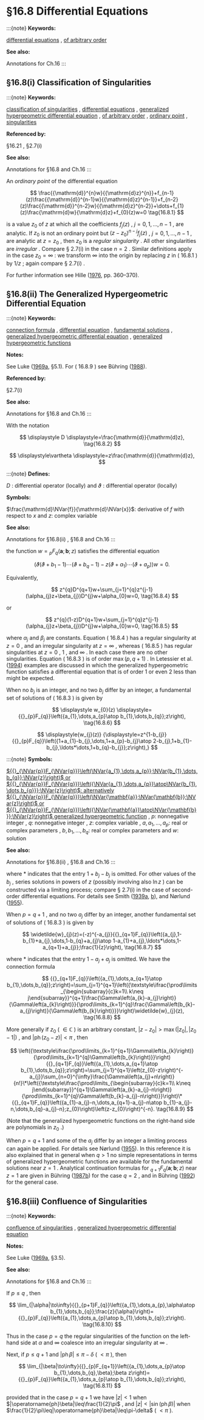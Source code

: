 # §16.8 Differential Equations

:::{note}
**Keywords:**

[differential equations](http://dlmf.nist.gov/search/search?q=differential%20equations) , [of arbitrary order](http://dlmf.nist.gov/search/search?q=of%20arbitrary%20order)

**See also:**

Annotations for Ch.16
:::


## §16.8(i) Classification of Singularities

:::{note}
**Keywords:**

[classification of singularities](http://dlmf.nist.gov/search/search?q=classification%20of%20singularities) , [differential equations](http://dlmf.nist.gov/search/search?q=differential%20equations) , [generalized hypergeometric differential equation](http://dlmf.nist.gov/search/search?q=generalized%20hypergeometric%20differential%20equation) , [of arbitrary order](http://dlmf.nist.gov/search/search?q=of%20arbitrary%20order) , [ordinary point](http://dlmf.nist.gov/search/search?q=ordinary%20point) , [singularities](http://dlmf.nist.gov/search/search?q=singularities)

**Referenced by:**

§16.21 , §2.7(i)

**See also:**

Annotations for §16.8 and Ch.16
:::

An *ordinary point* of the differential equation


<a id="E1"></a>
$$
\frac{{\mathrm{d}}^{n}w}{{\mathrm{d}z}^{n}}+f_{n-1}(z)\frac{{\mathrm{d}}^{n-1}w}{{\mathrm{d}z}^{n-1}}+f_{n-2}(z)\frac{{\mathrm{d}}^{n-2}w}{{\mathrm{d}z}^{n-2}}+\dots+f_{1}(z)\frac{\mathrm{d}w}{\mathrm{d}z}+f_{0}(z)w=0 \tag{16.8.1}
$$

is a value $z_{0}$ of $z$ at which all the coefficients $f_{j}(z)$ , $j=0,1,\dots,n-1$ , are analytic. If $z_{0}$ is not an ordinary point but $(z-z_{0})^{n-j}f_{j}(z)$ , $j=0,1,\dots,n-1$ , are analytic at $z=z_{0}$ , then $z_{0}$ is a *regular singularity* . All other singularities are *irregular* . Compare § 2.7(i) in the case $n=2$ . Similar definitions apply in the case $z_{0}=\infty$ : we transform $\infty$ into the origin by replacing $z$ in ( 16.8.1 ) by $1/z$ ; again compare § 2.7(i) .

For further information see Hille ([1976](./bib/H.html#bib1084 "Ordinary Differential Equations in the Complex Domain"), pp. 360–370).


## §16.8(ii) The Generalized Hypergeometric Differential Equation

:::{note}
**Keywords:**

[connection formula](http://dlmf.nist.gov/search/search?q=connection%20formula) , [differential equation](http://dlmf.nist.gov/search/search?q=differential%20equation) , [fundamental solutions](http://dlmf.nist.gov/search/search?q=fundamental%20solutions) , [generalized hypergeometric differential equation](http://dlmf.nist.gov/search/search?q=generalized%20hypergeometric%20differential%20equation) , [generalized hypergeometric functions](http://dlmf.nist.gov/search/search?q=generalized%20hypergeometric%20functions)

**Notes:**

See Luke ([1969a](./bib/L.html#bib1495 "The Special Functions and their Approximations, Vol. 1"), §5.1). For ( 16.8.9 ) see Bühring ([1988](./bib/B.html#bib369 "An analytic continuation formula for the generalized hypergeometric function")).

**Referenced by:**

§2.7(i)

**See also:**

Annotations for §16.8 and Ch.16
:::

With the notation

<a id="E2"></a>

<a id="Ex1"></a>
$$
\displaystyle D \displaystyle=\frac{\mathrm{d}}{\mathrm{d}z}, \tag{16.8.2}
$$

<a id="Ex2"></a>
$$
\displaystyle\vartheta \displaystyle=z\frac{\mathrm{d}}{\mathrm{d}z},
$$

:::{note}
**Defines:**

$D$ : differential operator (locally) and $\vartheta$ : differential operator (locally)

**Symbols:**

$\frac{\mathrm{d}\NVar{f}}{\mathrm{d}\NVar{x}}$: derivative of $f$ with respect to $x$ and $z$: complex variable

**See also:**

Annotations for §16.8(ii) , §16.8 and Ch.16
:::

the function $w={{}_{p}F_{q}}\left(\mathbf{a};\mathbf{b};z\right)$ satisfies the differential equation


<a id="E3"></a>
$$
\left(\vartheta(\vartheta+b_{1}-1)\cdots(\vartheta+b_{q}-1)-z(\vartheta+a_{1})\cdots(\vartheta+a_{p})\right)w=0. \tag{16.8.3}
$$

Equivalently,


<a id="E4"></a>
$$
z^{q}D^{q+1}w+\sum_{j=1}^{q}z^{j-1}(\alpha_{j}z+\beta_{j})D^{j}w+\alpha_{0}w=0, \tag{16.8.4}
$$

or


<a id="E5"></a>
$$
z^{q}(1-z)D^{q+1}w+\sum_{j=1}^{q}z^{j-1}(\alpha_{j}z+\beta_{j})D^{j}w+\alpha_{0}w=0, \tag{16.8.5}
$$

where $\alpha_{j}$ and $\beta_{j}$ are constants. Equation ( 16.8.4 ) has a regular singularity at $z=0$ , and an irregular singularity at $z=\infty$ , whereas ( 16.8.5 ) has regular singularities at $z=0$ , $1$ , and $\infty$ . In each case there are no other singularities. Equation ( 16.8.3 ) is of order $\max(p,q+1)$ . In Letessier et al. ([1994](./bib/L.html#bib1420 "Some Differential Equations Satisfied by Hypergeometric Functions")) examples are discussed in which the generalized hypergeometric function satisfies a differential equation that is of order 1 or even 2 less than might be expected.

When no $b_{j}$ is an integer, and no two $b_{j}$ differ by an integer, a fundamental set of solutions of ( 16.8.3 ) is given by

<a id="E6"></a>

<a id="Ex3"></a>
$$
\displaystyle w_{0}(z) \displaystyle={{}_{p}F_{q}}\left({a_{1},\dots,a_{p}\atop b_{1},\dots,b_{q}};z\right), \tag{16.8.6}
$$

<a id="Ex4"></a>
$$
\displaystyle{w_{j}(z)} {\displaystyle=z^{1-b_{j}}{{}_{p}F_{q}}\left({1+a_{1}-b_{j},\dots,1+a_{p}-b_{j}\atop 2-b_{j},1+b_{1}-b_{j},\ldots*\dots,1+b_{q}-b_{j}};z\right),}
$$

:::{note}
**Symbols:**

[${{}_{\NVar{p}}F_{\NVar{q}}}\left(\NVar{a_{1},\dots,a_{p}};\NVar{b_{1},\dots,b_{q}};\NVar{z}\right)$ or ${{}_{\NVar{p}}F_{\NVar{q}}}\left({\NVar{a_{1},\dots,a_{p}}\atop\NVar{b_{1},\dots,b_{q}}};\NVar{z}\right)$: alternatively ${{}_{\NVar{p}}F_{\NVar{q}}}\left(\NVar{\mathbf{a}};\NVar{\mathbf{b}};\NVar{z}\right)$ or ${{}_{\NVar{p}}F_{\NVar{q}}}\left({\NVar{\mathbf{a}}\atop\NVar{\mathbf{b}}};\NVar{z}\right)$ generalized hypergeometric function](./16.2.md "§16.2 Definition and Analytic Properties ‣ Generalized Hypergeometric Functions ‣ Chapter 16 Generalized Hypergeometric Functions and Meijer 𝐺-Function") , $p$: nonnegative integer , $q$: nonnegative integer , $z$: complex variable , $a,a_{1},\ldots,a_{p}$: real or complex parameters , $b,b_{1},\ldots,b_{q}$: real or complex parameters and $w$: solution

**See also:**

Annotations for §16.8(ii) , §16.8 and Ch.16
:::

where $*$ indicates that the entry $1+b_{j}-b_{j}$ is omitted. For other values of the $b_{j}$ , series solutions in powers of $z$ (possibly involving also $\ln z$ ) can be constructed via a limiting process; compare § 2.7(i) in the case of second-order differential equations. For details see Smith ([1939a](./bib/S.html#bib2126 "On the logarithmic solutions of the generalized hypergeometric equation when = p + q 1"), [b](./bib/S.html#bib2127 "Relations among the fundamental solutions of the generalized hypergeometric equation when = p + q 1 . II. Logarithmic cases")), and Nørlund ([1955](./bib/N.html#bib1731 "Hypergeometric functions")).

When $p=q+1$ , and no two $a_{j}$ differ by an integer, another fundamental set of solutions of ( 16.8.3 ) is given by


<a id="E7"></a>
$$
\widetilde{w}_{j}(z)=(-z)^{-a_{j}}{{}_{q+1}F_{q}}\left({a_{j},1-b_{1}+a_{j},\dots,1-b_{q}+a_{j}\atop 1-a_{1}+a_{j},\ldots*\dots,1-a_{q+1}+a_{j}};\frac{1}{z}\right), \tag{16.8.7}
$$

where $*$ indicates that the entry $1-a_{j}+a_{j}$ is omitted. We have the connection formula


<a id="E8"></a>
$$
{{}_{q+1}F_{q}}\left({a_{1},\dots,a_{q+1}\atop b_{1},\dots,b_{q}};z\right)=\sum_{j=1}^{q+1}\left({\textstyle\ifrac{\prod\limits_{\begin{subarray}{c}k=1\\
k\neq j\end{subarray}}^{q+1}\frac{\Gamma\left(a_{k}-a_{j}\right)}{\Gamma\left(a_{k}\right)}}{\prod\limits_{k=1}^{q}\frac{\Gamma\left(b_{k}-a_{j}\right)}{\Gamma\left(b_{k}\right)}}}\right)\widetilde{w}_{j}(z), \tag{16.8.8}
$$

More generally if $z_{0}$ ( $\in\mathbb{C}$ ) is an arbitrary constant, $|z-z_{0}|>\max{(|z_{0}|,|z_{0}-1|)}$ , and $|\operatorname{ph}\left(z_{0}-z\right)|<\pi$ , then


<a id="E9"></a>
$$
\left({\textstyle\ifrac{\prod\limits_{k=1}^{q+1}\Gamma\left(a_{k}\right)}{\prod\limits_{k=1}^{q}\Gamma\left(b_{k}\right)}}\right){{}_{q+1}F_{q}}\left({a_{1},\dots,a_{q+1}\atop b_{1},\dots,b_{q}};z\right)=\sum_{j=1}^{q+1}\left(z_{0}-z\right)^{-a_{j}}\sum_{n=0}^{\infty}\frac{\Gamma\left(a_{j}+n\right)}{n!}\*\left({\textstyle\ifrac{\prod\limits_{\begin{subarray}{c}k=1\\
k\neq j\end{subarray}}^{q+1}\Gamma\left(a_{k}-a_{j}-n\right)}{\prod\limits_{k=1}^{q}\Gamma\left(b_{k}-a_{j}-n\right)}}\right)\*{{}_{q+1}F_{q}}\left({a_{1}-a_{j}-n,\dots,a_{q+1}-a_{j}-n\atop b_{1}-a_{j}-n,\dots,b_{q}-a_{j}-n};z_{0}\right)\left(z-z_{0}\right)^{-n}. \tag{16.8.9}
$$

(Note that the generalized hypergeometric functions on the right-hand side are polynomials in $z_{0}$ .)

When $p=q+1$ and some of the $a_{j}$ differ by an integer a limiting process can again be applied. For details see Nørlund ([1955](./bib/N.html#bib1731 "Hypergeometric functions")). In this reference it is also explained that in general when $q>1$ no simple representations in terms of generalized hypergeometric functions are available for the fundamental solutions near $z=1$ . Analytical continuation formulas for ${{}_{q+1}F_{q}}\left(\mathbf{a};\mathbf{b};z\right)$ near $z=1$ are given in Bühring ([1987b](./bib/B.html#bib368 "The behavior at unit argument of the hypergeometric function F 2 3")) for the case $q=2$ , and in Bühring ([1992](./bib/B.html#bib370 "Generalized hypergeometric functions at unit argument")) for the general case.


## §16.8(iii) Confluence of Singularities

:::{note}
**Keywords:**

[confluence of singularities](http://dlmf.nist.gov/search/search?q=confluence%20of%0Asingularities) , [generalized hypergeometric differential equation](http://dlmf.nist.gov/search/search?q=generalized%20hypergeometric%20differential%20equation)

**Notes:**

See Luke ([1969a](./bib/L.html#bib1495 "The Special Functions and their Approximations, Vol. 1"), §3.5).

**See also:**

Annotations for §16.8 and Ch.16
:::

If $p\leq q$ , then


<a id="E10"></a>
$$
\lim_{|\alpha|\to\infty}{{}_{p+1}F_{q}}\left({a_{1},\dots,a_{p},\alpha\atop b_{1},\dots,b_{q}};\frac{z}{\alpha}\right)={{}_{p}F_{q}}\left({a_{1},\dots,a_{p}\atop b_{1},\dots,b_{q}};z\right). \tag{16.8.10}
$$

Thus in the case $p=q$ the regular singularities of the function on the left-hand side at $\alpha$ and $\infty$ coalesce into an irregular singularity at $\infty$ .

Next, if $p\leq q+1$ and $|\operatorname{ph}\beta|\leq\pi-\delta$ ( $<\pi$ ), then


<a id="E11"></a>
$$
\lim_{|\beta|\to\infty}{{}_{p}F_{q+1}}\left({a_{1},\dots,a_{p}\atop b_{1},\dots,b_{q},\beta};\beta z\right)={{}_{p}F_{q}}\left({a_{1},\dots,a_{p}\atop b_{1},\dots,b_{q}};z\right), \tag{16.8.11}
$$

provided that in the case $p=q+1$ we have $|z|<1$ when $|\operatorname{ph}\beta|\leq\frac{1}{2}\pi$ , and $|z|<|\sin\left(\operatorname{ph}\beta\right)|$ when $\frac{1}{2}\pi\leq|\operatorname{ph}\beta|\leq\pi-\delta$ ( $<\pi$ ).
